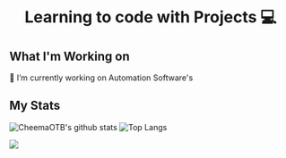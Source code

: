<h1 align="center"> Learning to code with Projects 💻 </h1>

## What I'm Working on
  🤖 I’m currently working on Automation Software's

## My Stats
![CheemaOTB's github stats](https://github-readme-stats.vercel.app/api?username=CheemaOTB&show_icons=true&theme=react&count_private=true&hide=issues)
![Top Langs](https://github-readme-stats.vercel.app/api/top-langs/?username=CheemaOTB&layout=compact&theme=react&langs_count=6)

<a align="center" href="https://hits.seeyoufarm.com"><img align="center" src="https://hits.seeyoufarm.com/api/count/incr/badge.svg?url=https%3A%2F%2Fgithub.com%2FCheemaOTB&count_bg=%23FF00CA&title_bg=%23555555&icon=&icon_color=%23E7E7E7&title=hits&edge_flat=false"/></a>
